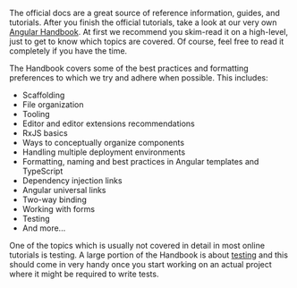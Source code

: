 The official docs are a great source of reference information, guides, and tutorials. After you finish the official tutorials, take a look at our very own [Angular Handbook](/handbook/books/frontend/angular/angular-guidelines-and-best-practices/core-libraries-configuration-and-tools). At first we recommend you skim-read it on a high-level, just to get to know which topics are covered. Of course, feel free to read it completely if you have the time.

The Handbook covers some of the best practices and formatting preferences to which we try and adhere when possible. This includes:

- Scaffolding
- File organization
- Tooling
- Editor and editor extensions recommendations
- RxJS basics
- Ways to conceptually organize components
- Handling multiple deployment environments
- Formatting, naming and best practices in Angular templates and TypeScript
- Dependency injection links
- Angular universal links
- Two-way binding
- Working with forms
- Testing
- And more...

One of the topics which is usually not covered in detail in most online tutorials is testing. A large portion of the Handbook is about [testing](/handbook/books/frontend/angular/angular-guidelines-and-best-practices/testing) and this should come in very handy once you start working on an actual project where it might be required to write tests.
